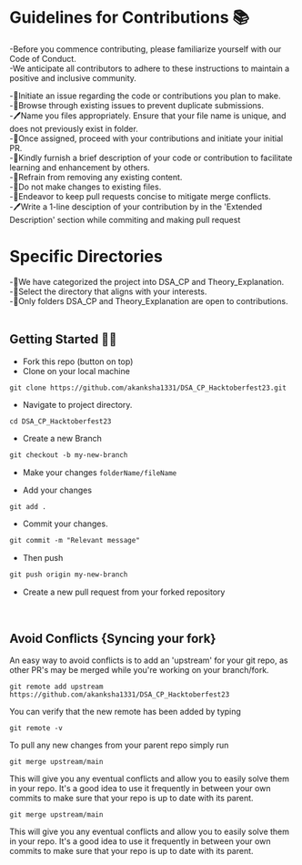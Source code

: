 # Guidelines for Contributions 📚
-Before you commence contributing, please familiarize yourself with our Code of Conduct. <br>
-We anticipate all contributors to adhere to these instructions to maintain a positive and inclusive community.<br>


-🎯Initiate an issue regarding the code or contributions you plan to make.<br>
-🎯Browse through existing issues to prevent duplicate submissions.<br>
-🖊Name you files appropriately. Ensure that your file name is unique, and does not previously exist in folder.<br>
-🎯Once assigned, proceed with your contributions and initiate your initial PR.<br>
-🎯Kindly furnish a brief description of your code or contribution to facilitate learning and enhancement by others.<br>
-🎯Refrain from removing any existing content.<br>
-🎯Do not make changes to existing files.<br>
-🎯Endeavor to keep pull requests concise to mitigate merge conflicts.<br>
-🖊Write a 1-line desciption of your contribution by in the 'Extended Description' section while commiting and making pull request
<br>


# Specific Directories

-🧩We have categorized the project into DSA_CP and Theory_Explanation. <br>
-🧩Select the directory that aligns with your interests.<br>
-🧩Only folders DSA_CP and Theory_Explanation are open to contributions.<br><br>



## Getting Started 🤩🤗

- Fork this repo (button on top)
- Clone on your local machine

```terminal
git clone https://github.com/akanksha1331/DSA_CP_Hacktoberfest23.git
```
- Navigate to project directory.
```terminal
cd DSA_CP_Hacktoberfest23
```

- Create a new Branch

```markdown
git checkout -b my-new-branch
```
- Make your changes `folderName/fileName`

- Add your changes
```markdown
git add .
```
- Commit your changes.

```markdown
git commit -m "Relevant message"
```
- Then push 
```markdown
git push origin my-new-branch
```


- Create a new pull request from your forked repository

<br>

## Avoid Conflicts {Syncing your fork}

An easy way to avoid conflicts is to add an 'upstream' for your git repo, as other PR's may be merged while you're working on your branch/fork.   

```terminal
git remote add upstream https://github.com/akanksha1331/DSA_CP_Hacktoberfest23
```

You can verify that the new remote has been added by typing
```terminal
git remote -v
```

To pull any new changes from your parent repo simply run
```terminal
git merge upstream/main
```

This will give you any eventual conflicts and allow you to easily solve them in your repo. It's a good idea to use it frequently in between your own commits to make sure that your repo is up to date with its parent.

```terminal
git merge upstream/main
```

This will give you any eventual conflicts and allow you to easily solve them in your repo. It's a good idea to use it frequently in between your own commits to make sure that your repo is up to date with its parent.
